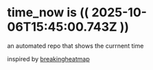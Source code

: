 # time_now is (( 2025-10-06T15:45:00.743Z ))

an automated repo that shows the currnent time

inspired by [breakingheatmap](https://github.com/breakingheatmap/breakingheatmap)